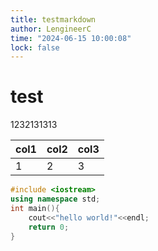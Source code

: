 ```yaml
---
title: testmarkdown
author: LengineerC
time: "2024-06-15 10:00:08"
lock: false
---
```


# test

1232131313

|col1|col2|col3|
|----|----|----|
|1|2|3|

```cpp
#include <iostream>
using namespace std;
int main(){
    cout<<"hello world!"<<endl;
    return 0;
}
```